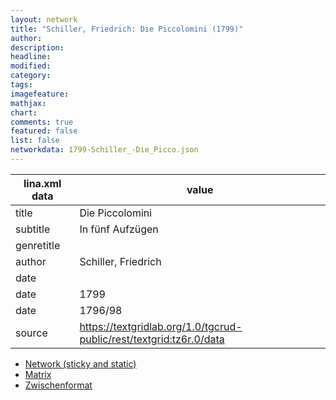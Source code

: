 ```yaml
---
layout: network
title: "Schiller, Friedrich: Die Piccolomini (1799)"
author:
description:
headline:
modified:
category:
tags:
imagefeature: 
mathjax: 
chart: 
comments: true
featured: false
list: false
networkdata: 1799-Schiller_-Die_Picco.json
---
```

lina.xml data  | value
------------- | -------------
title|Die Piccolomini
subtitle|In fünf Aufzügen
genretitle|
author|Schiller, Friedrich
date|
date|1799
date|1796/98
source|https://textgridlab.org/1.0/tgcrud-public/rest/textgrid:tz6r.0/data


* [Network (sticky and static)](/network86)
* [Matrix](/matrix86)
* [Zwischenformat](/lina86 )
